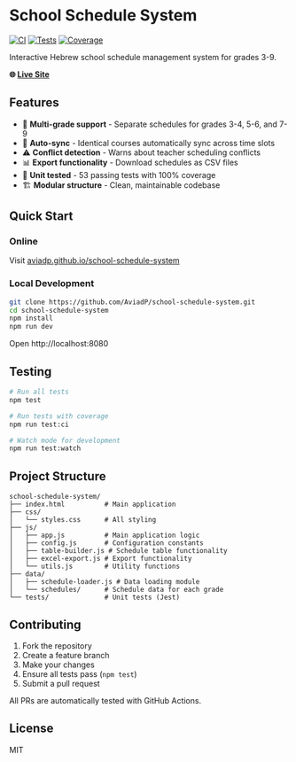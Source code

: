 # School Schedule System

[![CI](https://github.com/AviadP/school-schedule-system/workflows/CI/badge.svg)](https://github.com/AviadP/school-schedule-system/actions/workflows/ci.yml)
[![Tests](https://img.shields.io/badge/tests-53%20passing-brightgreen)](https://github.com/AviadP/school-schedule-system/actions)
[![Coverage](https://img.shields.io/badge/coverage-100%25-brightgreen)](https://github.com/AviadP/school-schedule-system/actions)

Interactive Hebrew school schedule management system for grades 3-9.

**🌐 [Live Site](https://aviadp.github.io/school-schedule-system/)**

## Features

- 📅 **Multi-grade support** - Separate schedules for grades 3-4, 5-6, and 7-9
- 🔄 **Auto-sync** - Identical courses automatically sync across time slots
- ⚠️ **Conflict detection** - Warns about teacher scheduling conflicts
- 📊 **Export functionality** - Download schedules as CSV files
- 🧪 **Unit tested** - 53 passing tests with 100% coverage
- 🏗️ **Modular structure** - Clean, maintainable codebase

## Quick Start

### Online
Visit [aviadp.github.io/school-schedule-system](https://aviadp.github.io/school-schedule-system/)

### Local Development
```bash
git clone https://github.com/AviadP/school-schedule-system.git
cd school-schedule-system
npm install
npm run dev
```

Open http://localhost:8080

## Testing

```bash
# Run all tests
npm test

# Run tests with coverage
npm run test:ci

# Watch mode for development
npm run test:watch
```

## Project Structure

```
school-schedule-system/
├── index.html          # Main application
├── css/
│   └── styles.css      # All styling
├── js/
│   ├── app.js          # Main application logic
│   ├── config.js       # Configuration constants
│   ├── table-builder.js # Schedule table functionality
│   ├── excel-export.js # Export functionality
│   └── utils.js        # Utility functions
├── data/
│   ├── schedule-loader.js # Data loading module
│   └── schedules/      # Schedule data for each grade
└── tests/              # Unit tests (Jest)
```

## Contributing

1. Fork the repository
2. Create a feature branch
3. Make your changes
4. Ensure all tests pass (`npm test`)
5. Submit a pull request

All PRs are automatically tested with GitHub Actions.

## License

MIT

